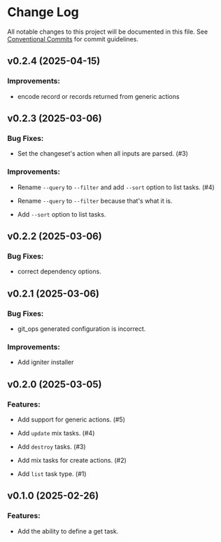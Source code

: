 <!--
SPDX-FileCopyrightText: 2025 James Harton

SPDX-License-Identifier: MIT
-->

# Change Log

All notable changes to this project will be documented in this file.
See [Conventional Commits](Https://conventionalcommits.org) for commit guidelines.

<!-- changelog -->

## v0.2.4 (2025-04-15)




### Improvements:

* encode record or records returned from generic actions

## v0.2.3 (2025-03-06)




### Bug Fixes:

* Set the changeset's action when all inputs are parsed. (#3)

### Improvements:

* Rename `--query` to `--filter` and add `--sort` option to list tasks. (#4)

* Rename `--query` to `--filter` because that's what it is.

* Add `--sort` option to list tasks.

## v0.2.2 (2025-03-06)




### Bug Fixes:

* correct dependency options.

## v0.2.1 (2025-03-06)




### Bug Fixes:

* git_ops generated configuration is incorrect.

### Improvements:

* Add igniter installer

## v0.2.0 (2025-03-05)




### Features:

* Add support for generic actions. (#5)

* Add `update` mix tasks. (#4)

* Add `destroy` tasks. (#3)

* Add mix tasks for create actions. (#2)

* Add `list` task type. (#1)

## v0.1.0 (2025-02-26)




### Features:

* Add the ability to define a get task.
